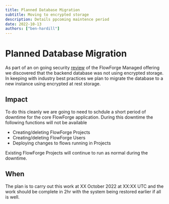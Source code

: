```yaml
---
title: Planned Database Migration
subtitle: Moving to encrypted storage
description: Details ppcoming maintence period
date: 2022-10-13
authors: ["ben-hardill"]
---
```


# Planned Database Migration

As part of an on going security [review](https://flowforge.com/product/security/#data-at-rest) of the FlowForge Managed offering we discovered that the backend database was not using encrypted storage. In keeping with industry best practices we plan to migrate the database to a new instance using encrypted at rest storage.

## Impact

To do this cleanly we are going to need to schdule a short period of downtime for the core FlowForge application. During this downtime the following functions will not be available

- Creating/deleting FlowForge Projects
- Creating/deleting FlowForge Users
- Deploying changes to flows running in Projects

Existing FlowForge Projects will continue to run as normal during the downtime.

## When

The plan is to carry out this work at XX October 2022 at XX:XX UTC and the work should be complete in 2hr with the system being restored earlier if all is well.